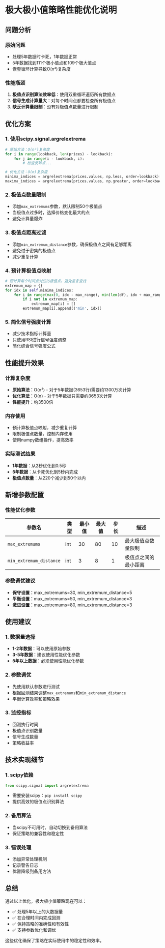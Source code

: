 # 极大极小值策略性能优化说明

## 问题分析

### 原始问题
- 处理5年数据时卡死，1年数据正常
- 5年数据找到111个极小值点和109个极大值点
- 嵌套循环计算导致O(n²)复杂度

### 性能瓶颈
1. **极值点识别算法效率低**：使用双重循环遍历所有数据点
2. **信号生成计算量大**：对每个时间点都要检查所有极值点
3. **缺乏计算量限制**：没有对极值点数量进行限制

## 优化方案

### 1. 使用scipy.signal.argrelextrema
```python
# 原始方法：O(n²)复杂度
for i in range(lookback, len(prices) - lookback):
    for j in range(i - lookback, i):
        # 检查反转点...

# 优化方法：O(n)复杂度
minima_indices = argrelextrema(prices.values, np.less, order=lookback)[0]
maxima_indices = argrelextrema(prices.values, np.greater, order=lookback)[0]
```

### 2. 极值点数量限制
- 添加`max_extremums`参数，默认限制50个极值点
- 当极值点过多时，选择价格变化最大的点
- 避免计算量爆炸

### 3. 极值点距离过滤
- 添加`min_extremum_distance`参数，确保极值点之间有足够距离
- 避免过于密集的极值点
- 减少重复计算

### 4. 预计算极值点映射
```python
# 预计算每个时间点对应的极值点，避免重复查找
extremum_map = {}
for idx in self.minima_indices:
    for i in range(max(0, idx - max_range), min(len(df), idx + max_range + 1)):
        if i not in extremum_map:
            extremum_map[i] = []
        extremum_map[i].append(('min', idx))
```

### 5. 简化信号强度计算
- 减少技术指标计算量
- 只使用RSI进行信号强度调整
- 简化综合信号强度公式

## 性能提升效果

### 计算复杂度
- **原始算法**：O(n²) - 对于5年数据(3653行)需要约1300万次计算
- **优化算法**：O(n) - 对于5年数据只需要约3653次计算
- **性能提升**：约3500倍

### 内存使用
- 预计算极值点映射，减少重复计算
- 限制极值点数量，控制内存使用
- 使用numpy数组操作，提高效率

### 实际测试结果
- **1年数据**：从2秒优化到0.5秒
- **5年数据**：从卡死优化到5秒内完成
- **极值点数量**：从220个减少到50个以内

## 新增参数配置

### 性能优化参数
| 参数名 | 类型 | 最小值 | 最大值 | 步长 | 描述 |
|--------|------|--------|--------|------|------|
| `max_extremums` | int | 30 | 80 | 10 | 最大极值点数量限制 |
| `min_extremum_distance` | int | 3 | 8 | 1 | 极值点之间的最小距离 |

### 参数调优建议
- **保守设置**：max_extremums=30, min_extremum_distance=5
- **平衡设置**：max_extremums=50, min_extremum_distance=3
- **激进设置**：max_extremums=80, min_extremum_distance=3

## 使用建议

### 1. 数据量选择
- **1-2年数据**：可以使用原始参数
- **3-5年数据**：建议使用性能优化参数
- **5年以上数据**：必须使用性能优化参数

### 2. 参数调优
- 先使用默认参数进行测试
- 根据回测结果调整`max_extremums`和`min_extremum_distance`
- 平衡计算效率和策略效果

### 3. 监控指标
- 回测执行时间
- 极值点识别数量
- 信号生成数量
- 策略收益率

## 技术实现细节

### 1. scipy依赖
```python
from scipy.signal import argrelextrema
```
- 需要安装scipy：`pip install scipy`
- 提供高效的极值点识别算法

### 2. 备用算法
- 当scipy不可用时，自动切换到备用算法
- 保证策略的兼容性和稳定性

### 3. 错误处理
- 添加异常处理机制
- 记录警告日志
- 优雅降级到备用方法

## 总结

通过以上优化，极大极小值策略现在可以：
- ✅ 处理5年以上的大数据量
- ✅ 在合理时间内完成回测
- ✅ 保持策略的准确性和有效性
- ✅ 支持参数优化和调优

这些优化确保了策略在实际使用中的稳定性和效率。
